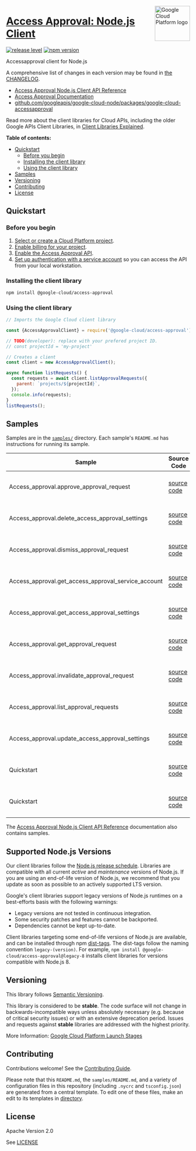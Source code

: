 [//]: # "This README.md file is auto-generated, all changes to this file will be lost."
[//]: # "To regenerate it, use `python -m synthtool`."
<img src="https://avatars2.githubusercontent.com/u/2810941?v=3&s=96" alt="Google Cloud Platform logo" title="Google Cloud Platform" align="right" height="96" width="96"/>

# [Access Approval: Node.js Client](https://github.com/googleapis/google-cloud-node)

[![release level](https://img.shields.io/badge/release%20level-stable-brightgreen.svg?style=flat)](https://cloud.google.com/terms/launch-stages)
[![npm version](https://img.shields.io/npm/v/@google-cloud/access-approval.svg)](https://www.npmjs.org/package/@google-cloud/access-approval)




Accessapproval client for Node.js


A comprehensive list of changes in each version may be found in
[the CHANGELOG](https://github.com/googleapis/google-cloud-node/tree/main/packages/google-cloud-accessapproval/CHANGELOG.md).

* [Access Approval Node.js Client API Reference][client-docs]
* [Access Approval Documentation][product-docs]
* [github.com/googleapis/google-cloud-node/packages/google-cloud-accessapproval](https://github.com/googleapis/google-cloud-node/tree/main/packages/google-cloud-accessapproval)

Read more about the client libraries for Cloud APIs, including the older
Google APIs Client Libraries, in [Client Libraries Explained][explained].

[explained]: https://cloud.google.com/apis/docs/client-libraries-explained

**Table of contents:**


* [Quickstart](#quickstart)
  * [Before you begin](#before-you-begin)
  * [Installing the client library](#installing-the-client-library)
  * [Using the client library](#using-the-client-library)
* [Samples](#samples)
* [Versioning](#versioning)
* [Contributing](#contributing)
* [License](#license)

## Quickstart

### Before you begin

1.  [Select or create a Cloud Platform project][projects].
1.  [Enable billing for your project][billing].
1.  [Enable the Access Approval API][enable_api].
1.  [Set up authentication with a service account][auth] so you can access the
    API from your local workstation.

### Installing the client library

```bash
npm install @google-cloud/access-approval
```


### Using the client library

```javascript
// Imports the Google Cloud client library

const {AccessApprovalClient} = require('@google-cloud/access-approval');

// TODO(developer): replace with your prefered project ID.
// const projectId = 'my-project'

// Creates a client
const client = new AccessApprovalClient();

async function listRequests() {
  const requests = await client.listApprovalRequests({
    parent: `projects/${projectId}`,
  });
  console.info(requests);
}
listRequests();

```



## Samples

Samples are in the [`samples/`](https://github.com/googleapis/google-cloud-node/tree/main/samples) directory. Each sample's `README.md` has instructions for running its sample.

| Sample                      | Source Code                       | Try it |
| --------------------------- | --------------------------------- | ------ |
| Access_approval.approve_approval_request | [source code](https://github.com/googleapis/google-cloud-node/blob/main/packages/google-cloud-accessapproval/samples/generated/v1/access_approval.approve_approval_request.js) | [![Open in Cloud Shell][shell_img]](https://console.cloud.google.com/cloudshell/open?git_repo=https://github.com/googleapis/google-cloud-node&page=editor&open_in_editor=packages/google-cloud-accessapproval/samples/generated/v1/access_approval.approve_approval_request.js,samples/README.md) |
| Access_approval.delete_access_approval_settings | [source code](https://github.com/googleapis/google-cloud-node/blob/main/packages/google-cloud-accessapproval/samples/generated/v1/access_approval.delete_access_approval_settings.js) | [![Open in Cloud Shell][shell_img]](https://console.cloud.google.com/cloudshell/open?git_repo=https://github.com/googleapis/google-cloud-node&page=editor&open_in_editor=packages/google-cloud-accessapproval/samples/generated/v1/access_approval.delete_access_approval_settings.js,samples/README.md) |
| Access_approval.dismiss_approval_request | [source code](https://github.com/googleapis/google-cloud-node/blob/main/packages/google-cloud-accessapproval/samples/generated/v1/access_approval.dismiss_approval_request.js) | [![Open in Cloud Shell][shell_img]](https://console.cloud.google.com/cloudshell/open?git_repo=https://github.com/googleapis/google-cloud-node&page=editor&open_in_editor=packages/google-cloud-accessapproval/samples/generated/v1/access_approval.dismiss_approval_request.js,samples/README.md) |
| Access_approval.get_access_approval_service_account | [source code](https://github.com/googleapis/google-cloud-node/blob/main/packages/google-cloud-accessapproval/samples/generated/v1/access_approval.get_access_approval_service_account.js) | [![Open in Cloud Shell][shell_img]](https://console.cloud.google.com/cloudshell/open?git_repo=https://github.com/googleapis/google-cloud-node&page=editor&open_in_editor=packages/google-cloud-accessapproval/samples/generated/v1/access_approval.get_access_approval_service_account.js,samples/README.md) |
| Access_approval.get_access_approval_settings | [source code](https://github.com/googleapis/google-cloud-node/blob/main/packages/google-cloud-accessapproval/samples/generated/v1/access_approval.get_access_approval_settings.js) | [![Open in Cloud Shell][shell_img]](https://console.cloud.google.com/cloudshell/open?git_repo=https://github.com/googleapis/google-cloud-node&page=editor&open_in_editor=packages/google-cloud-accessapproval/samples/generated/v1/access_approval.get_access_approval_settings.js,samples/README.md) |
| Access_approval.get_approval_request | [source code](https://github.com/googleapis/google-cloud-node/blob/main/packages/google-cloud-accessapproval/samples/generated/v1/access_approval.get_approval_request.js) | [![Open in Cloud Shell][shell_img]](https://console.cloud.google.com/cloudshell/open?git_repo=https://github.com/googleapis/google-cloud-node&page=editor&open_in_editor=packages/google-cloud-accessapproval/samples/generated/v1/access_approval.get_approval_request.js,samples/README.md) |
| Access_approval.invalidate_approval_request | [source code](https://github.com/googleapis/google-cloud-node/blob/main/packages/google-cloud-accessapproval/samples/generated/v1/access_approval.invalidate_approval_request.js) | [![Open in Cloud Shell][shell_img]](https://console.cloud.google.com/cloudshell/open?git_repo=https://github.com/googleapis/google-cloud-node&page=editor&open_in_editor=packages/google-cloud-accessapproval/samples/generated/v1/access_approval.invalidate_approval_request.js,samples/README.md) |
| Access_approval.list_approval_requests | [source code](https://github.com/googleapis/google-cloud-node/blob/main/packages/google-cloud-accessapproval/samples/generated/v1/access_approval.list_approval_requests.js) | [![Open in Cloud Shell][shell_img]](https://console.cloud.google.com/cloudshell/open?git_repo=https://github.com/googleapis/google-cloud-node&page=editor&open_in_editor=packages/google-cloud-accessapproval/samples/generated/v1/access_approval.list_approval_requests.js,samples/README.md) |
| Access_approval.update_access_approval_settings | [source code](https://github.com/googleapis/google-cloud-node/blob/main/packages/google-cloud-accessapproval/samples/generated/v1/access_approval.update_access_approval_settings.js) | [![Open in Cloud Shell][shell_img]](https://console.cloud.google.com/cloudshell/open?git_repo=https://github.com/googleapis/google-cloud-node&page=editor&open_in_editor=packages/google-cloud-accessapproval/samples/generated/v1/access_approval.update_access_approval_settings.js,samples/README.md) |
| Quickstart | [source code](https://github.com/googleapis/google-cloud-node/blob/main/packages/google-cloud-accessapproval/samples/quickstart.js) | [![Open in Cloud Shell][shell_img]](https://console.cloud.google.com/cloudshell/open?git_repo=https://github.com/googleapis/google-cloud-node&page=editor&open_in_editor=packages/google-cloud-accessapproval/samples/quickstart.js,samples/README.md) |
| Quickstart | [source code](https://github.com/googleapis/google-cloud-node/blob/main/packages/google-cloud-accessapproval/samples/test/quickstart.js) | [![Open in Cloud Shell][shell_img]](https://console.cloud.google.com/cloudshell/open?git_repo=https://github.com/googleapis/google-cloud-node&page=editor&open_in_editor=packages/google-cloud-accessapproval/samples/test/quickstart.js,samples/README.md) |



The [Access Approval Node.js Client API Reference][client-docs] documentation
also contains samples.

## Supported Node.js Versions

Our client libraries follow the [Node.js release schedule](https://nodejs.org/en/about/releases/).
Libraries are compatible with all current _active_ and _maintenance_ versions of
Node.js.
If you are using an end-of-life version of Node.js, we recommend that you update
as soon as possible to an actively supported LTS version.

Google's client libraries support legacy versions of Node.js runtimes on a
best-efforts basis with the following warnings:

* Legacy versions are not tested in continuous integration.
* Some security patches and features cannot be backported.
* Dependencies cannot be kept up-to-date.

Client libraries targeting some end-of-life versions of Node.js are available, and
can be installed through npm [dist-tags](https://docs.npmjs.com/cli/dist-tag).
The dist-tags follow the naming convention `legacy-(version)`.
For example, `npm install @google-cloud/access-approval@legacy-8` installs client libraries
for versions compatible with Node.js 8.

## Versioning

This library follows [Semantic Versioning](http://semver.org/).



This library is considered to be **stable**. The code surface will not change in backwards-incompatible ways
unless absolutely necessary (e.g. because of critical security issues) or with
an extensive deprecation period. Issues and requests against **stable** libraries
are addressed with the highest priority.






More Information: [Google Cloud Platform Launch Stages][launch_stages]

[launch_stages]: https://cloud.google.com/terms/launch-stages

## Contributing

Contributions welcome! See the [Contributing Guide](https://github.com/googleapis/google-cloud-node/blob/main/CONTRIBUTING.md).

Please note that this `README.md`, the `samples/README.md`,
and a variety of configuration files in this repository (including `.nycrc` and `tsconfig.json`)
are generated from a central template. To edit one of these files, make an edit
to its templates in
[directory](https://github.com/googleapis/synthtool).

## License

Apache Version 2.0

See [LICENSE](https://github.com/googleapis/google-cloud-node/blob/main/LICENSE)

[client-docs]: https://cloud.google.com/nodejs/docs/reference/access-approval/latest
[product-docs]: https://cloud.google.com/cloud-provider-access-management/access-approval/docs
[shell_img]: https://gstatic.com/cloudssh/images/open-btn.png
[projects]: https://console.cloud.google.com/project
[billing]: https://support.google.com/cloud/answer/6293499#enable-billing
[enable_api]: https://console.cloud.google.com/flows/enableapi?apiid=accessapproval.googleapis.com
[auth]: https://cloud.google.com/docs/authentication/getting-started
